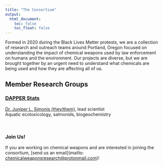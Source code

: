 ```yaml
---
title: "The Consortium"
output:
  html_document:
    toc: false
    toc_float: false
---
```


Formed in 2020 during the Black Lives Matter protests, we are a collection of research and outreach teams around Portland, Oregon focused on understanding the impact of chemical weapons used by law enforcement on humans and the environment. 
Our projects are diverse, but we are brought together by an urgent need to understand what chemicals are being used and how they are affecting all of us.

## Member Research Groups

### [DAPPER Stats](https://www.dapperstats.com)
 
[Dr. Juniper L. Simonis (they/them)](https://www.dapperstats.com/author/dr.-juniper-l.-simonis/), lead scientist  
Aquatic ecotoxicology, salmonids, biogeochemistry

<br>

### Join Us!

If you are working on chemical weapons and are interested in joining the consortium, [send us an email](mailto: chemicalweaponsresearch@protonmail.com)!

<br>
